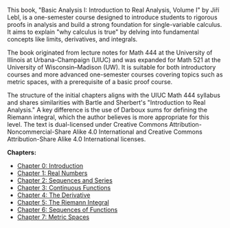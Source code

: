 This book, "Basic Analysis I: Introduction to Real Analysis, Volume I" by Jiří Lebl, is a one-semester course designed to introduce students to rigorous proofs in analysis and build a strong foundation for single-variable calculus. It aims to explain "why calculus is true" by delving into fundamental concepts like limits, derivatives, and integrals.

The book originated from lecture notes for Math 444 at the University of Illinois at Urbana-Champaign (UIUC) and was expanded for Math 521 at the University of Wisconsin–Madison (UW). It is suitable for both introductory courses and more advanced one-semester courses covering topics such as metric spaces, with a prerequisite of a basic proof course.

The structure of the initial chapters aligns with the UIUC Math 444 syllabus and shares similarities with Bartle and Sherbert's "Introduction to Real Analysis." A key difference is the use of Darboux sums for defining the Riemann integral, which the author believes is more appropriate for this level. The text is dual-licensed under Creative Commons Attribution-Noncommercial-Share Alike 4.0 International and Creative Commons Attribution-Share Alike 4.0 International licenses.

**Chapters:**

  * [Chapter 0: Introduction]()
  * [Chapter 1: Real Numbers]()
  * [Chapter 2: Sequences and Series](Sequences_and_Series.md)
  * [Chapter 3: Continuous Functions](Continuous_Functions.md)
  * [Chapter 4: The Derivative](The_Derivative.md)
  * [Chapter 5: The Riemann Integral](RiemanIntegral.md)
  * [Chapter 6: Sequences of Functions](Sequences_of_Functions.md)
  * [Chapter 7: Metric Spaces](Metric_spaces.md)
  